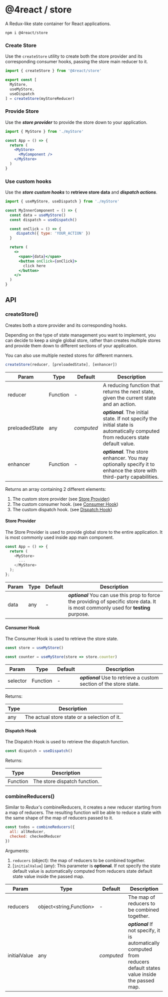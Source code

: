 # @4react / store

A Redux-like state container for React applications.

```
npm i @4react/store
```

### Create Store
Use the `createStore` utility to create both the store provider and its corresponding consumer hooks,
passing the store main reducer to it.

```jsx
import { createStore } from '@4react/store'

export const [
  MyStore,
  useMyStore,
  useDispatch
] = createStore(myStoreReducer)
```

### Provide Store
Use the ***store provider*** to provide the store down to your application.

```jsx
import { MyStore } from './myStore'

const App = () => {
  return (
    <MyStore>
      <MyComponent />
    </MyStore>
  )
}
```

### Use custom hooks
Use the ***store custom hooks*** to **retrieve store data** and ***dispatch actions***.

```jsx
import { useMyStore, useDispatch } from './myStore'

const MyInnerComponent = () => {
  const data = useMyStore()
  const dispatch = useDispatch()

  const onClick = () => {
     dispatch({ type: 'YOUR_ACTION' })
  }

  return (
    <>
      <span>{data}</span>
      <button onClick={onClick}>
        click here
      </button>
    </>
  )
}
```

## API

### createStore()

Creates both a store provider and its corresponding hooks.

Depending on the type of state management you want to implement,
you can decide to keep a single global store,
rather than creates multiple stores and provide them down to different sections of your application.

You can also use multiple nested stores for different manners.

```js
createStore(reducer, [preloadedState], [enhancer])
```

| Param | Type | Default | Description |
| --- | --- | --- | --- |
| reducer | Function | - | A reducing function that returns the next state, given the current state and an action. |
| preloadedState | any | *computed* | ***optional***. The initial state. If not specify the initial state is automatically computed from reducers state default value. |
| enhancer | Function | - | ***optional***. The store enhancer. You may optionally specify it to enhance the store with third-party capabilities. |

Returns an array containing 2 different elements:
1. The custom store provider (see [Store Provider](#store-provider))
2. The custom consumer hook. (see [Consumer Hook](#consumer-hook))
2. The custom dispatch hook. (see [Dispatch Hook](#dispatch-hook))

#### Store Provider

The Store Provider is used to provide global store to the entire application.
It is most commonly used inside app main component.

```js
const App = () => {
  return (
    <MyStore>
      ...
    </MyStore>
  );
};
```

| Param | Type | Default | Description |
| --- | --- | --- | --- |
| data | any | - | ***optional*** You can use this prop to force the providing of specific store data. It is most commonly used for **testing** purpose. |

#### Consumer Hook

The Consumer Hook is used to retrieve the store state.

```js
const store = useMyStore()

const counter = useMyStore(store => store.counter)
```

| Param | Type | Default | Description |
| --- | --- | --- | --- |
| selector | Function | - | ***optional*** Use to retrieve a custom section of the store state. |

Returns:

| Type | Description |
| --- | --- |
| any | The actual store state or a selection of it. |

#### Dispatch Hook

The Dispatch Hook is used to retrieve the dispatch function.

```js
const dispatch = useDispatch()
```

Returns:

| Type | Description |
| --- | --- |
| Function | The store dispatch function. |

### combineReducers()

Similar to *Redux*'s combineReducers, it creates a new reducer starting from
a map of reducers. The resulting function will be able to reduce a state
with the same shape of the map of reducers passed to it.

```js
const todos = combineReducers({
  all: allReducer,
  checked: checkedReducer
})
```

Arguments:
1. `reducers` (object): the map of reducers to be combined together.
2. \[`initialValue`\] (any): This parameter is **optional**. If not specify
the state default value is automatically computed from reducers state default
state value inside the passed map.

| Param | Type | Default | Description |
| --- | --- | --- | --- |
| reducers | object<string,Function> | - | The map of reducers to be combined together. |
| initialValue | any | *computed* | ***optional*** If not specify, it is automatically computed from reducers default states value inside the passed map. |
